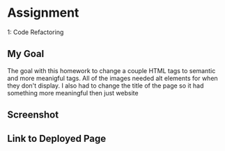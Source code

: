 # Assignment
1: Code Refactoring

## My Goal
The goal with this homework to change a couple HTML tags to semantic and more meanigful tags. All of the images needed alt elements for when they don't display. I also had to change the title of the page so it had something more meaningful then just website

## Screenshot

## Link to Deployed Page

